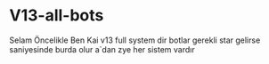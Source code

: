 # V13-all-bots
Selam Öncelikle Ben Kai v13 full system dir botlar gerekli star gelirse saniyesinde burda olur a`dan zye her sistem vardır 
